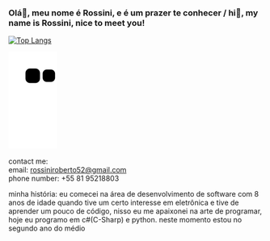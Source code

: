 ### Olá👋, meu nome é Rossini, e é um prazer te conhecer / hi👋, my name is Rossini, nice to meet you!
[![Top Langs](https://github-readme-stats.vercel.app/api/top-langs/?username=rossiniroberto52&layout=compact&theme=tokyonight)](https://github.com/anuraghazra/github-readme-stats) <br/>

![snake gif](https://github.com/rossiniroberto52/rossiniroberto52/blob/output/github-contribution-grid-snake.svg)

contact me:<br/>
email: rossiniroberto52@gmail.com<br/>
phone number: +55 81 95218803<br/>

minha história:
eu comecei na área de desenvolvimento de software com 8 anos de idade quando tive um certo interesse em eletrônica e tive de aprender um pouco de código, nisso eu me apaixonei na arte de programar, hoje eu programo em c#(C-Sharp) e python. neste momento estou no segundo ano do médio

